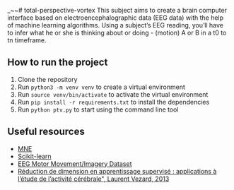_~~# total-perspective-vortex
This subject aims to create a brain computer interface based on electroencephalographic
data (EEG data) with the help of machine learning algorithms. Using a subject’s EEG
reading, you’ll have to infer what he or she is thinking about or doing - (motion) A or B
in a t0 to tn timeframe.

## How to run the project
1. Clone the repository
2. Run `python3 -m venv venv` to create a virtual environment
3. Run `source venv/bin/activate` to activate the virtual environment
4. Run `pip install -r requirements.txt` to install the dependencies
5. Run `python ptv.py` to start using the command line tool

## Useful resources
- [MNE](https://mne.tools/stable/index.html)
- [Scikit-learn](https://scikit-learn.org/stable/)
- [EEG Motor Movement/Imagery Dataset](https://physionet.org/content/eegmmidb/1.0.0/)
- [Réduction de dimension en apprentissage supervisé : applications à l’étude de l’activité cérébrale", Laurent Vezard, 2013](https://theses.fr/2013BOR15005)
